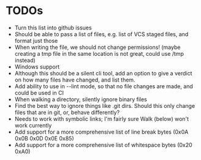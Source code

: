 # TODOs

- Turn this list into github issues
- Should be able to pass a list of files, e.g. list of VCS staged files, and format just those
- When writing the file, we should not change permissions! (maybe creating a tmp file in the same location is not great, could use /tmp instead)
- Windows support
- Although this should be a silent cli tool, add an option to give a verdict on how many files have changed, and list them.
- Add ability to use in --lint mode, so that no file changes are made, and could be used in CI
- When walking a directory, silently ignore binary files
- Find the best way to ignore things like .git dirs. Should this only change files that are in git, or, behave differently?
- Needs to work with symbolic links; I'm fairly sure Walk (below) won't work currently
- Add support for a more comprehensive list of line break bytes (0x0A 0x0B 0x0D 0x0E 0x85)
- Add support for a more comprehensive list of whitespace bytes (0x20 0xA0)
